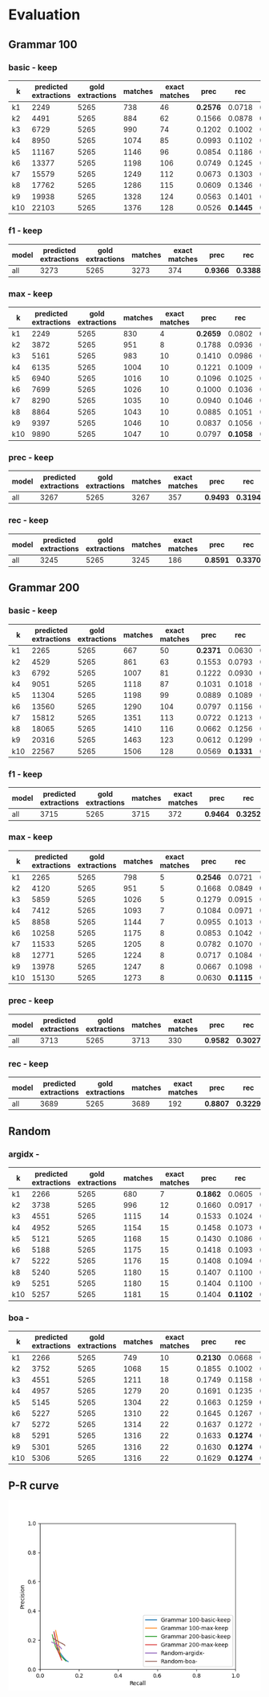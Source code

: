 # Evaluation
## Grammar 100
### basic - keep

|  k | predicted extractions | gold extractions | matches | exact matches | prec | rec | F1 |
|-------------- | -------------- | -------------- | -------------- | -------------- | -------------- | -------------- | -------------- | 
| k1 | 2249 | 5265 | 738 | 46 | **0.2576** | 0.0718 | 0.1124 | 
| k2 | 4491 | 5265 | 884 | 62 | 0.1566 | 0.0878 | **0.1125** | 
| k3 | 6729 | 5265 | 990 | 74 | 0.1202 | 0.1002 | 0.1093 | 
| k4 | 8950 | 5265 | 1074 | 85 | 0.0993 | 0.1102 | 0.1045 | 
| k5 | 11167 | 5265 | 1146 | 96 | 0.0854 | 0.1186 | 0.0993 | 
| k6 | 13377 | 5265 | 1198 | 106 | 0.0749 | 0.1245 | 0.0936 | 
| k7 | 15579 | 5265 | 1249 | 112 | 0.0673 | 0.1303 | 0.0888 | 
| k8 | 17762 | 5265 | 1286 | 115 | 0.0609 | 0.1346 | 0.0838 | 
| k9 | 19938 | 5265 | 1328 | 124 | 0.0563 | 0.1401 | 0.0804 | 
| k10 | 22103 | 5265 | 1376 | 128 | 0.0526 | **0.1445** | 0.0772 | 


### f1 - keep

|  model | predicted extractions | gold extractions | matches | exact matches | prec | rec | F1 |
|-------------- | -------------- | -------------- | -------------- | -------------- | -------------- | -------------- | -------------- | 
| all | 3273 | 5265 | 3273 | 374 | **0.9366** | **0.3388** | **0.4976** | 


### max - keep

|  k | predicted extractions | gold extractions | matches | exact matches | prec | rec | F1 |
|-------------- | -------------- | -------------- | -------------- | -------------- | -------------- | -------------- | -------------- | 
| k1 | 2249 | 5265 | 830 | 4 | **0.2659** | 0.0802 | **0.1233** | 
| k2 | 3872 | 5265 | 951 | 8 | 0.1788 | 0.0936 | 0.1229 | 
| k3 | 5161 | 5265 | 983 | 10 | 0.1410 | 0.0986 | 0.1160 | 
| k4 | 6135 | 5265 | 1004 | 10 | 0.1221 | 0.1009 | 0.1105 | 
| k5 | 6940 | 5265 | 1016 | 10 | 0.1096 | 0.1025 | 0.1060 | 
| k6 | 7699 | 5265 | 1026 | 10 | 0.1000 | 0.1036 | 0.1018 | 
| k7 | 8290 | 5265 | 1035 | 10 | 0.0940 | 0.1046 | 0.0990 | 
| k8 | 8864 | 5265 | 1043 | 10 | 0.0885 | 0.1051 | 0.0961 | 
| k9 | 9397 | 5265 | 1046 | 10 | 0.0837 | 0.1056 | 0.0934 | 
| k10 | 9890 | 5265 | 1047 | 10 | 0.0797 | **0.1058** | 0.0909 | 


### prec - keep

|  model | predicted extractions | gold extractions | matches | exact matches | prec | rec | F1 |
|-------------- | -------------- | -------------- | -------------- | -------------- | -------------- | -------------- | -------------- | 
| all | 3267 | 5265 | 3267 | 357 | **0.9493** | **0.3194** | **0.4780** | 


### rec - keep

|  model | predicted extractions | gold extractions | matches | exact matches | prec | rec | F1 |
|-------------- | -------------- | -------------- | -------------- | -------------- | -------------- | -------------- | -------------- | 
| all | 3245 | 5265 | 3245 | 186 | **0.8591** | **0.3370** | **0.4841** | 


## Grammar 200
### basic - keep

|  k | predicted extractions | gold extractions | matches | exact matches | prec | rec | F1 |
|-------------- | -------------- | -------------- | -------------- | -------------- | -------------- | -------------- | -------------- | 
| k1 | 2265 | 5265 | 667 | 50 | **0.2371** | 0.0630 | 0.0995 | 
| k2 | 4529 | 5265 | 861 | 63 | 0.1553 | 0.0793 | 0.1050 | 
| k3 | 6792 | 5265 | 1007 | 81 | 0.1222 | 0.0930 | **0.1056** | 
| k4 | 9051 | 5265 | 1118 | 87 | 0.1031 | 0.1018 | 0.1024 | 
| k5 | 11304 | 5265 | 1198 | 99 | 0.0889 | 0.1089 | 0.0979 | 
| k6 | 13560 | 5265 | 1290 | 104 | 0.0797 | 0.1156 | 0.0944 | 
| k7 | 15812 | 5265 | 1351 | 113 | 0.0722 | 0.1213 | 0.0905 | 
| k8 | 18065 | 5265 | 1410 | 116 | 0.0662 | 0.1256 | 0.0867 | 
| k9 | 20316 | 5265 | 1463 | 123 | 0.0612 | 0.1299 | 0.0832 | 
| k10 | 22567 | 5265 | 1506 | 128 | 0.0569 | **0.1331** | 0.0798 | 


### f1 - keep

|  model | predicted extractions | gold extractions | matches | exact matches | prec | rec | F1 |
|-------------- | -------------- | -------------- | -------------- | -------------- | -------------- | -------------- | -------------- | 
| all | 3715 | 5265 | 3715 | 372 | **0.9464** | **0.3252** | **0.4841** | 


### max - keep

|  k | predicted extractions | gold extractions | matches | exact matches | prec | rec | F1 |
|-------------- | -------------- | -------------- | -------------- | -------------- | -------------- | -------------- | -------------- | 
| k1 | 2265 | 5265 | 798 | 5 | **0.2546** | 0.0721 | 0.1124 | 
| k2 | 4120 | 5265 | 951 | 5 | 0.1668 | 0.0849 | **0.1125** | 
| k3 | 5859 | 5265 | 1026 | 5 | 0.1279 | 0.0915 | 0.1067 | 
| k4 | 7412 | 5265 | 1093 | 7 | 0.1084 | 0.0971 | 0.1024 | 
| k5 | 8858 | 5265 | 1144 | 7 | 0.0955 | 0.1013 | 0.0983 | 
| k6 | 10258 | 5265 | 1175 | 8 | 0.0853 | 0.1042 | 0.0938 | 
| k7 | 11533 | 5265 | 1205 | 8 | 0.0782 | 0.1070 | 0.0903 | 
| k8 | 12771 | 5265 | 1224 | 8 | 0.0717 | 0.1084 | 0.0863 | 
| k9 | 13978 | 5265 | 1247 | 8 | 0.0667 | 0.1098 | 0.0830 | 
| k10 | 15130 | 5265 | 1273 | 8 | 0.0630 | **0.1115** | 0.0805 | 


### prec - keep

|  model | predicted extractions | gold extractions | matches | exact matches | prec | rec | F1 |
|-------------- | -------------- | -------------- | -------------- | -------------- | -------------- | -------------- | -------------- | 
| all | 3713 | 5265 | 3713 | 330 | **0.9582** | **0.3027** | **0.4601** | 


### rec - keep

|  model | predicted extractions | gold extractions | matches | exact matches | prec | rec | F1 |
|-------------- | -------------- | -------------- | -------------- | -------------- | -------------- | -------------- | -------------- | 
| all | 3689 | 5265 | 3689 | 192 | **0.8807** | **0.3229** | **0.4726** | 


## Random
### argidx - 

|  k | predicted extractions | gold extractions | matches | exact matches | prec | rec | F1 |
|-------------- | -------------- | -------------- | -------------- | -------------- | -------------- | -------------- | -------------- | 
| k1 | 2266 | 5265 | 680 | 7 | **0.1862** | 0.0605 | 0.0913 | 
| k2 | 3738 | 5265 | 996 | 12 | 0.1660 | 0.0917 | 0.1181 | 
| k3 | 4551 | 5265 | 1115 | 14 | 0.1533 | 0.1024 | 0.1228 | 
| k4 | 4952 | 5265 | 1154 | 15 | 0.1458 | 0.1073 | **0.1236** | 
| k5 | 5121 | 5265 | 1168 | 15 | 0.1430 | 0.1086 | 0.1235 | 
| k6 | 5188 | 5265 | 1175 | 15 | 0.1418 | 0.1093 | 0.1234 | 
| k7 | 5222 | 5265 | 1176 | 15 | 0.1408 | 0.1094 | 0.1231 | 
| k8 | 5240 | 5265 | 1180 | 15 | 0.1407 | 0.1100 | 0.1235 | 
| k9 | 5251 | 5265 | 1180 | 15 | 0.1404 | 0.1100 | 0.1234 | 
| k10 | 5257 | 5265 | 1181 | 15 | 0.1404 | **0.1102** | 0.1235 | 


### boa - 

|  k | predicted extractions | gold extractions | matches | exact matches | prec | rec | F1 |
|-------------- | -------------- | -------------- | -------------- | -------------- | -------------- | -------------- | -------------- | 
| k1 | 2266 | 5265 | 749 | 10 | **0.2130** | 0.0668 | 0.1018 | 
| k2 | 3752 | 5265 | 1068 | 15 | 0.1855 | 0.1002 | 0.1301 | 
| k3 | 4551 | 5265 | 1211 | 18 | 0.1749 | 0.1158 | 0.1393 | 
| k4 | 4957 | 5265 | 1279 | 20 | 0.1691 | 0.1235 | 0.1427 | 
| k5 | 5145 | 5265 | 1304 | 22 | 0.1663 | 0.1259 | **0.1433** | 
| k6 | 5227 | 5265 | 1310 | 22 | 0.1645 | 0.1267 | 0.1431 | 
| k7 | 5272 | 5265 | 1314 | 22 | 0.1637 | 0.1272 | 0.1432 | 
| k8 | 5291 | 5265 | 1316 | 22 | 0.1633 | **0.1274** | 0.1431 | 
| k9 | 5301 | 5265 | 1316 | 22 | 0.1630 | **0.1274** | 0.1430 | 
| k10 | 5306 | 5265 | 1316 | 22 | 0.1629 | **0.1274** | 0.1430 | 


## P-R curve
![](pr_curve_dev_all.png)